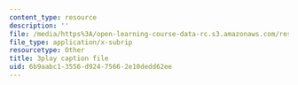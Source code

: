 ```yaml
---
content_type: resource
description: ''
file: /media/https%3A/open-learning-course-data-rc.s3.amazonaws.com/res-18-009-learn-differential-equations-up-close-with-gilbert-strang-and-cleve-moler-fall-2015/6b9aabc13556d92475662e10dedd62ee_gwmIksA7aXM.srt
file_type: application/x-subrip
resourcetype: Other
title: 3play caption file
uid: 6b9aabc1-3556-d924-7566-2e10dedd62ee
---
```

